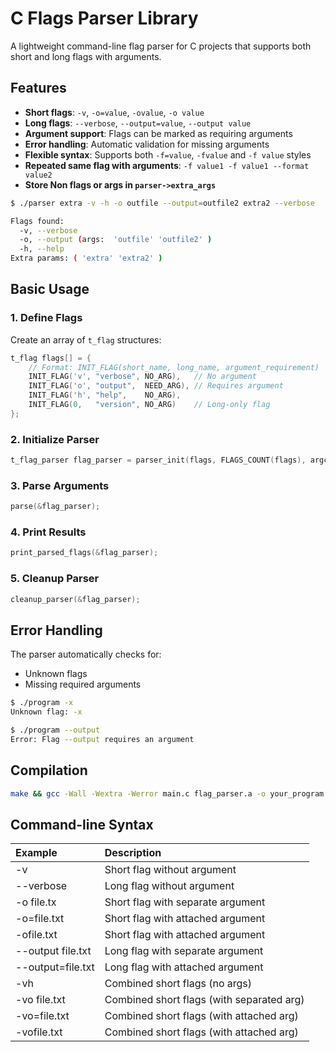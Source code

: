 # C Flags Parser Library

A lightweight command-line flag parser for C projects that supports both short and long flags with arguments.

## Features

- **Short flags**: `-v`, `-o=value`, `-ovalue`, `-o value`
- **Long flags**: `--verbose`, `--output=value`, `--output value`
- **Argument support**: Flags can be marked as requiring arguments
- **Error handling**: Automatic validation for missing arguments
- **Flexible syntax**: Supports both `-f=value`, `-fvalue` and `-f value` styles
- **Repeated same flag with arguments**: `-f value1 -f value1 --format value2`
- **Store Non flags or args in `parser->extra_args`**
```bash
$ ./parser extra -v -h -o outfile --output=outfile2 extra2 --verbose

Flags found:
  -v, --verbose
  -o, --output (args:  'outfile' 'outfile2' )
  -h, --help
Extra params: ( 'extra' 'extra2' )
```
## Basic Usage

### 1. Define Flags

Create an array of `t_flag` structures:

```c
t_flag flags[] = {
    // Format: INIT_FLAG(short_name, long_name, argument_requirement)
    INIT_FLAG('v', "verbose", NO_ARG),   // No argument
    INIT_FLAG('o', "output",  NEED_ARG), // Requires argument
    INIT_FLAG('h', "help",    NO_ARG),
    INIT_FLAG(0,   "version", NO_ARG)    // Long-only flag
};
```

### 2. Initialize Parser
```c
t_flag_parser flag_parser = parser_init(flags, FLAGS_COUNT(flags), argc, argv);
```

### 3. Parse Arguments
```c
parse(&flag_parser);
```

### 4. Print Results
```c
print_parsed_flags(&flag_parser);
```

### 5. Cleanup Parser
```c
cleanup_parser(&flag_parser);
```

## Error Handling
The parser automatically checks for:
- Unknown flags
- Missing required arguments

```bash
$ ./program -x
Unknown flag: -x

$ ./program --output
Error: Flag --output requires an argument
```

## Compilation
```bash
make && gcc -Wall -Wextra -Werror main.c flag_parser.a -o your_program
```

## Command-line Syntax

| Example           | Description                                |
| :---------------- | :------                                    |
| -v                |  Short flag without argument               |
| --verbose         |  Long flag without argument                |
| -o file.tx        |  Short flag with separate argument         |
| -o=file.txt       |  Short flag with attached argument         |
| -ofile.txt        |  Short flag with attached argument         |
| --output file.txt |  Long flag with separate argument          |
| --output=file.txt |  Long flag with attached argument          |
| -vh               |  Combined short flags (no args)            |
| -vo file.txt      |  Combined short flags (with separated arg) |
| -vo=file.txt      |  Combined short flags (with attached arg)  |
| -vofile.txt       |  Combined short flags (with attached arg)  |
